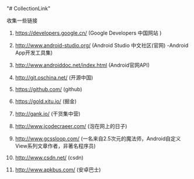 "# CollectionLink" 

收集一些链接
1. https://developers.google.cn/            (Google Developers 中国网站 )

2. http://www.android-studio.org/           (Android Studio 中文社区(官网) -Android App开发工具集)

3. http://www.androiddoc.net/index.html     (Android官网API)

4. http://git.oschina.net/                  (开源中国)

5. https://github.com/                      (github)

6. https://gold.xitu.io/                    (掘金)

7. http://gank.io/                          (干货集中营)

8. http://www.jcodecraeer.com/              (泡在网上的日子)

9. http://www.gcssloop.com/                 (一名来自2.5次元的魔法师，Android自定义View系列文章作者，非著名程序员)

10. http://www.csdn.net/                    (csdn)

11. http://www.apkbus.com/                  (安卓巴士)
